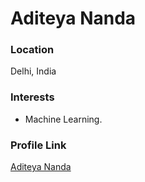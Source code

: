 # Aditeya Nanda

### Location

Delhi, India

### Interests

- Machine Learning.

### Profile Link

[Aditeya Nanda](https://github.com/aditeyananda)
